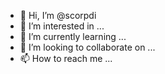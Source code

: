 - 👋 Hi, I’m @scorpdi
- 👀 I’m interested in ...
- 🌱 I’m currently learning ...
- 💞️ I’m looking to collaborate on ...
- 📫 How to reach me ...

<!---
scorpdi/scorpdi is a ✨ special ✨ repository because its `README.md` (this file) appears on your GitHub profile.
You can click the Preview link to take a look at your changes.
--->
